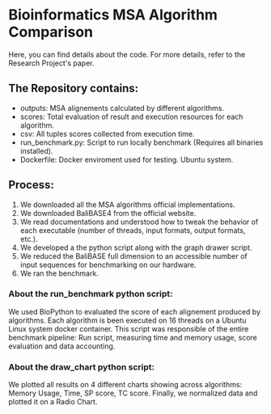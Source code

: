 # Bioinformatics MSA Algorithm Comparison
Here, you can find details about the code. For more details, refer to the Research Project's paper.

## The Repository contains:
- outputs: MSA alignements calculated by different algorithms.
- scores: Total evaluation of result and execution resources for each algorithm.
- csv: All tuples scores collected from execution time.
- run_benchmark.py: Script to run locally benchmark (Requires all binaries installed).
- Dockerfile: Docker enviroment used for testing. Ubuntu system.

## Process:
1. We downloaded all the MSA algorithms official implementations.
2. We downloaded BaliBASE4 from the official website.
3. We read documentations and understood how to tweak the behavior of each executable (number of threads, input formats, output formats, etc.).
4. We developed a the python script along with the graph drawer script.
5. We reduced the BaliBASE full dimension to an accessible number of input sequences for benchmarking on our hardware.
6. We ran the benchmark.

### About the run_benchmark python script:
We used BioPython to evaluated the score of each alignement produced by algorithms.
Each algorithm is been executed on 16 threads on a Ubuntu Linux system docker container.
This script was responsible of the entire benchmark pipeline: Run script, measuring time and memory usage, score evaluation and data accounting.

### About the draw_chart python script:
We plotted all results on 4 different charts showing across algorithms: Memory Usage, Time, SP score, TC score.
Finally, we normalized data and plotted it on a Radio Chart.

